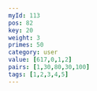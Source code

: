 ```yaml
---
myId: 113
pos: 82
key: 20
weight: 3
primes: 50
category: user
value: [617,0,1,2]
pairs: [1,30,80,30,100]
tags: [1,2,3,4,5]
---
```

